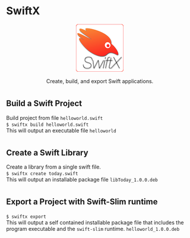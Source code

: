 # SwiftX

<p align="center">
<img src="images/SwiftX_icon@128.png" alt="SwiftX logo" height="128">  
<p align="center">
Create, build, and export Swift applications.
</p>

#

## Build a Swift Project
Build project from file `helloworld.swift`  
`$ swiftx build helloworld.swift`  
This will output an executable file `helloworld`

#

## Create a Swift Library
Create a library from a single swift file.  
`$ swiftx create today.swift`  
This will output an installable package file `libToday_1.0.0.deb`

#

## Export a Project with Swift-Slim runtime
`$ swiftx export`  
This will output a self contained installable package file that includes the program executable and the `swift-slim` runtime. `helloworld_1.0.0.deb`

#